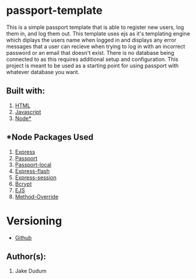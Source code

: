# passport-template

This is a simple passport template that is able to register new users, log them in, and log them out. This template uses ejs as it's templating engine which diplays the users name when logged in and displays any error messages that a user can recieve when trying to log in with an incorrect password or an email that doesn't exist. There is no database being connected to as this requires additional setup and configuration. This project is meant to be used as a starting point for using passport with whatever database you want.

## Built with: 
1. [HTML](https://developer.mozilla.org/en-US/docs/Web/Guide/HTML/HTML5)
2. [Javascript](https://developer.mozilla.org/en-US/docs/Web/JavaScript)
3. [Node*](https://nodejs.org/en/download/)

## *Node Packages Used
1. [Express](https://expressjs.com/)
2. [Passport](https://www.npmjs.com/package/passport)
3. [Passport-local](https://www.npmjs.com/package/passport-local)
4. [Express-flash](https://www.npmjs.com/package/express-flash)
5. [Express-session](https://www.npmjs.com/package/express-session)
6. [Bcrypt](https://www.npmjs.com/package/bcrypt)
7. [EJS](https://www.npmjs.com/package/ejs)
8. [Method-Override](https://www.npmjs.com/package/method-override)

# Versioning
- [Github](https://github.com/)

## Author(s): 
1. Jake Dudum